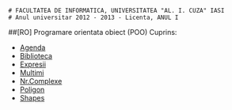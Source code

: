 ```
# FACULTATEA DE INFORMATICA, UNIVERSITATEA "AL. I. CUZA" IASI
# Anul universitar 2012 - 2013 - Licenta, ANUL I
```

##[RO] Programare orientata obiect (POO)
Cuprins:

- [Agenda](Agenda)
- [Biblioteca](Biblioteca)
- [Expresii](Expresii)
- [Multimi](Multimi)
- [Nr.Complexe](Nr.Complexe)
- [Poligon](Poligon)
- [Shapes](Shapes)

